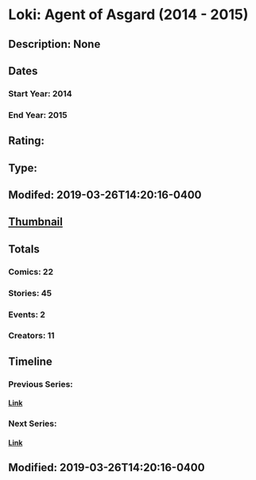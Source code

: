 # Loki: Agent of Asgard (2014 - 2015)
## Description: None
## Dates
### Start Year: 2014
### End Year: 2015
## Rating: 
## Type: 
## Modifed: 2019-03-26T14:20:16-0400
## [Thumbnail](http://i.annihil.us/u/prod/marvel/i/mg/a/30/542eed8678d4d.jpg)
## Totals
### Comics: 22
### Stories: 45
### Events: 2
### Creators: 11
## Timeline
### Previous Series: 
#### [Link]()
### Next Series: 
#### [Link]()
## Modified: 2019-03-26T14:20:16-0400